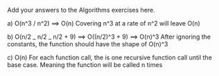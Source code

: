 Add your answers to the Algorithms exercises here.

a) O(n^3 / n^2) ==> O(n)
Covering n^3 at a rate of n^2 will leave O(n)

b) O(n/2 _ n/2 _ n/2 + 9) ==> O((n/2)^3 + 9) ==> O(n)^3
After ignoring the constants, the function should have the shape of O(n)^3

c) O(n)
For each function call, the is one recursive function call until the base case.
Meaning the function will be called n times
